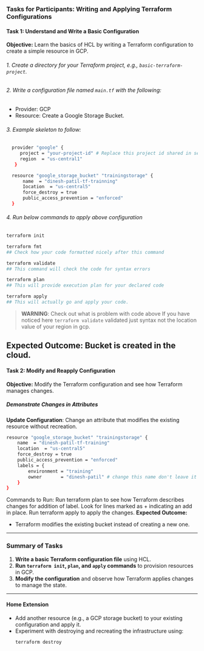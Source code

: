 ### **Tasks for Participants: Writing and Applying Terraform Configurations**

#### **Task 1: Understand and Write a Basic Configuration**
**Objective:** Learn the basics of HCL by writing a Terraform configuration to create a simple resource in GCP.  

###### 1. Create a directory for your Terraform project, e.g., `basic-terraform-project`.
###### 2. Write a configuration file named `main.tf` with the following:
   - Provider: GCP
   - Resource: Create a Google Storage Bucket.
###### 3. Example skeleton to follow:
```Bash
  provider "google" {  
     project = "your-project-id" # Replace this project id shared in session  
     region  = "us-central1"
   }  

  resource "google_storage_bucket" "trainingstorage" {  
      name  = "dinesh-patil-tf-trainning"  
      Iocation  = "us-central5"  
      force_destroy = true  
      public_access_prevention = "enforced"
  }

```

###### 4. Run below commands to apply above configuration
```bash
terraform init

terraform fmt
## Check how your code formatted nicely after this command

terraform validate
## This command will check the code for syntax errors

terraform plan
## This will provide execution plan for your declared code

terraform apply
## This will actually go and apply your code.
```
> **WARNING**:  Check out what is problem with code above If you have noticed here `terraform validate` validated just syntax not the location value of your region in gcp. 

**Expected Outcome:** Bucket is created in the cloud.
---

#### **Task 2: Modify and Reapply Configuration**
**Objective:** Modify the Terraform configuration and see how Terraform manages changes.  

##### Demonstrate Changes in Attributes
**Update Configuration**: Change an attribute that modifies the existing resource without recreation.

```Bash
resource "google_storage_bucket" "trainingstorage" {  
    name  = "dinesh-patil-tf-training"  
    location  = "us-central5"  
    force_destroy = true  
    public_access_prevention = "enforced" 
    labels = {
        environment = "training"
        owner       = "dinesh-patil" # change this name don't leave it for my ownership...
    }
}
```

Commands to Run:
Run terraform plan to see how Terraform describes changes for addition of label.  Look for lines marked as + indicating an add in place.
Run terraform apply to apply the changes.
**Expected Outcome:** 
- Terraform modifies the existing bucket instead of creating a new one.  
---

### **Summary of Tasks**
1. **Write a basic Terraform configuration file** using HCL.
2. **Run `terraform init`, `plan`, and `apply` commands** to provision resources in GCP.
3. **Modify the configuration** and observe how Terraform applies changes to manage the state.

---

#### **Home Extension**
- Add another resource (e.g., a GCP storage bucket) to your existing configuration and apply it.
- Experiment with destroying and recreating the infrastructure using:
  ```bash
  terraform destroy
  ```